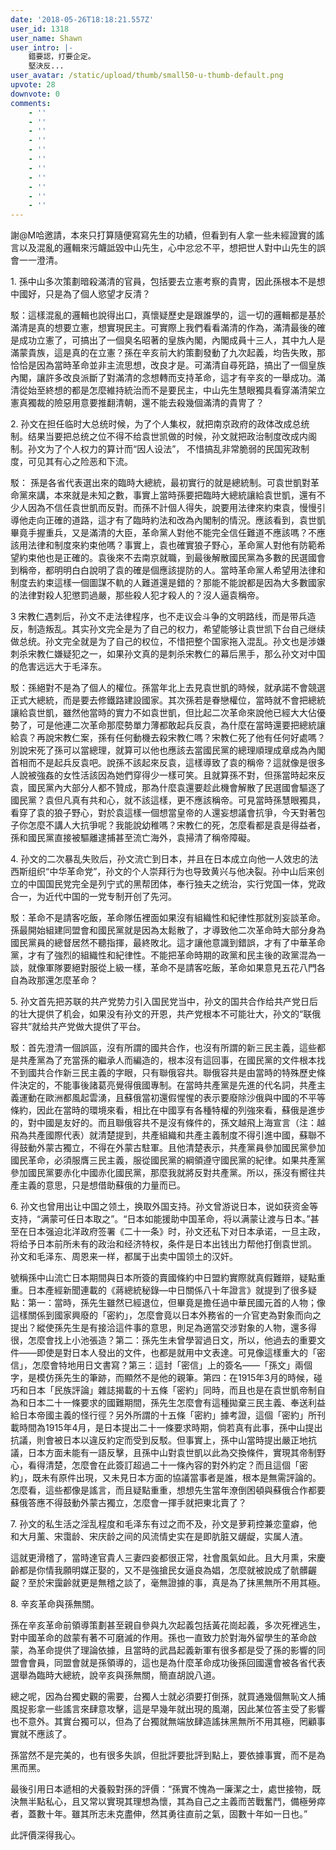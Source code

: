 ```yaml
---
date: '2018-05-26T18:18:21.557Z'
user_id: 1318
user_name: Shawn
user_intro: |-
    錯要認，打要企定。
    堅決反...
user_avatar: /static/upload/thumb/small50-u-thumb-default.png
upvote: 28
downvote: 0
comments:
    - ''
    - ''
    - ''
    - ''
    - ''
    - ''
    - ''
    - ''
    - ''
    - ''
    - ''
---
```


謝@M哈邀請，本來只打算隨便寫寫先生的功績，但看到有人拿一些未經證實的謠言以及混亂的邏輯來污衊詆毀中山先生，心中忿忿不平，想把世人對中山先生的誤會一一澄清。

1\. 孫中山多次策劃暗殺滿清的官員，包括要去立憲考察的貴冑，因此孫根本不是想中國好，只是為了個人慾望才反清？

駁：這樣混亂的邏輯也說得出口，真懷疑歷史是跟誰學的，這一切的邏輯都是基於滿清是真的想要立憲，想實現民主。可實際上我們看看滿清的作為，滿清最後的確是成功立憲了，可搞出了一個臭名昭著的皇族內閣，內閣成員十三人，其中九人是滿蒙貴族，這是真的在立憲？孫在辛亥前大約策劃發動了九次起義，均告失敗，那恰恰是因為當時革命並非主流思想，改良才是。可滿清自尋死路，搞出了一個皇族內閣，讓許多改良派斷了對滿清的念想轉而支持革命，這才有辛亥的一舉成功。滿清從始至終想的都是怎麼維持統治而不是要民主，中山先生慧眼獨具看穿滿清架立憲真獨裁的險惡用意要推翻清朝，還不能去殺幾個滿清的貴冑了？

  

2. 孙文在担任临时大总统时候，为了个人集权，就把南京政府的政体改成总统制。结果当要把总统之位不得不给袁世凯做的时候，孙文就把政治制度改成内阁制。孙文为了个人权力的算计而“因人设法”， 不惜搞乱非常脆弱的民国宪政制度，可见其有心之险恶和下流。

駁： 孫是各省代表選出來的臨時大總統，最初實行的就是總統制。可袁世凱對革命黨來講，本來就是未知之數，事實上當時孫要把臨時大總統讓給袁世凱，還有不少人因為不信任袁世凱而反對。而孫不計個人得失，說要用法律來約束袁，慢慢引導他走向正確的道路，這才有了臨時約法和改為內閣制的情況。應該看到，袁世凱畢竟手握重兵，又是滿清的大臣，革命黨人對他不能完全信任難道不應該嗎？不應該用法律和制度來約束他嗎？事實上，袁也確實狼子野心，革命黨人對他有防範希望約束他也是正確的。袁後來不去南京就職，到最後解散國民黨為多數的民選國會到稱帝，都明明白白說明了袁的確是個應該提防的人。當時革命黨人希望用法律和制度去約束這樣一個圖謀不軌的人難道還是錯的？那能不能說都是因為大多數國家的法律對殺人犯懲罰過嚴，那些殺人犯才殺人的？沒人逼袁稱帝。

  

3 宋教仁遇刺后，孙文不走法律程序，也不走议会斗争的文明路线，而是带兵造反，制造叛乱。其实孙文完全是为了自己的权力，希望能够让袁世凯下台自己继续做总统。孙文完全就是为了自己的权位，不惜把整个国家拖入混乱。孙文也是涉嫌刺杀宋教仁嫌疑犯之一，如果孙文真的是刺杀宋教仁的幕后黑手，那么孙文对中国的危害远远大于毛泽东。

駁：孫絕對不是為了個人的權位。孫當年北上去見袁世凱的時候，就承諾不會競選正式大總統，而是要去修鐵路建設國家。其次孫若是眷戀權位，當時就不會把總統讓給袁世凱，雖然他當時的實力不如袁世凱，但比起二次革命來說他已經大大佔優勢了，可是他連二次革命那麼勢單力薄都敢起兵反袁，為什麼在當時還要把總統讓給袁？再說宋教仁案，孫有任何動機去殺宋教仁嗎？宋教仁死了他有任何好處嗎？別說宋死了孫可以當總理，就算可以他也應該去當國民黨的總理順理成章成為內閣首相而不是起兵反袁吧。說孫不該起來反袁，這樣導致了袁的稱帝？這就像是很多人說被強姦的女性活該因為她們穿得少一樣可笑。且就算孫不對，但孫當時起來反袁，國民黨內大部分人都不贊成，那為什麼袁還要趁此機會解散了民選國會驅逐了國民黨？袁但凡真有共和心，就不該這樣，更不應該稱帝。可見當時孫慧眼獨具，看穿了袁的狼子野心，對於袁這樣一個想當皇帝的人還妄想議會抗爭，今天對著包子你怎麼不講人大抗爭呢？我能說幼稚嗎？宋教仁的死，怎麼看都是袁是得益者，孫和國民黨直接被驅離逮捕甚至流亡海外，袁掃清了稱帝障礙。

4. 孙文的二次暴乱失败后，孙文流亡到日本，并且在日本成立向他一人效忠的法西斯组织“中华革命党”，孙文的个人崇拜行为也导致黄兴与他决裂。孙中山后来创立的中国国民党完全是列宁式的黑帮团体，奉行独夫之统治，实行党国一体，党政合一，为近代中国的一党专制开创了先河。

駁：革命不是請客吃飯，革命隊伍裡面如果沒有組織性和紀律性那就別妄談革命。孫最開始組建同盟會和國民黨就是因為太鬆散了，才導致他二次革命時大部分身為國民黨員的總督居然不聽指揮，最終敗北。這才讓他意識到錯誤，才有了中華革命黨，才有了強烈的組織性和紀律性。不能把革命時期的政黨和民主後的政黨混為一談，就像軍隊要絕對服從上級一樣，革命不是請客吃飯，革命如果意見五花八門各自為政那還怎麼革命？

  

5. 孙文首先把苏联的共产党势力引入国民党当中，孙文的国共合作给共产党日后的壮大提供了机会，如果没有孙文的开恩，共产党根本不可能壮大，孙文的“联俄容共”就给共产党做大提供了平台。

駁：首先澄清一個誤區，沒有所謂的國共合作，也沒有所謂的新三民主義，這些都是共產黨為了充當孫的繼承人而編造的，根本沒有這回事，在國民黨的文件根本找不到國共合作新三民主義的字眼，只有聯俄容共。聯俄容共是由當時的特殊歷史條件決定的，不能事後諸葛亮覺得俄國專制。在當時共產黨是先進的代名詞，共產主義運動在歐洲都風起雲湧，且蘇俄當初還假惺惺的表示要廢除沙俄與中國的不平等條約，因此在當時的環境來看，相比在中國享有各種特權的列強來看，蘇俄是進步的，對中國是友好的。而且聯俄容共不是沒有條件的，孫文越飛上海宣言（注：越飛為共產國際代表）就清楚提到，共產組織和共產主義制度不得引進中國，蘇聯不得鼓動外蒙古獨立，不得在外蒙古駐軍。且他清楚表示，共產黨員參加國民黨參加國民革命，必須服膺三民主義，服從國民黨的綱領遵守國民黨的紀律。如果共產黨參加國民黨要赤化中國赤化國民黨，那麼我就將反對共產黨。所以，孫沒有嚮往共產主義的意思，只是想借助蘇俄的力量而已。

  

6. 孙文也曾用出让中国之领土，换取外国支持。孙文曾游说日本，说如获资金等支持，“满蒙可任日本取之”。“日本如能援助中国革命，将以满蒙让渡与日本。”甚至在日本强迫北洋政府签署《二十一条》时，孙文还私下对日本承诺，一旦主政，将给予日本前所未有的政治和经济特权，条件是日本出钱出力帮他打倒袁世凯。  孙文和毛泽东、周恩来一样，都属于出卖中国领土的汉奸。

號稱孫中山流亡日本期間與日本所簽的賣國條約中日盟約實際就真假難辯，疑點重重。日本產經新聞連載的《蔣總統秘錄—中日關係八十年證言》就提到了很多疑點：第一：當時，孫先生雖然已經退位，但畢竟是擔任過中華民國元首的人物；像這樣關係到國家興廢的「密約」，怎麼會竟以日本外務省的一介官吏為對象而向之提出？縱使孫先生是有接洽這件事的意思，則足為適當交涉對象的人物，還多得很，怎麼會找上小池張造？第二：孫先生未曾學習過日文，所以，他過去的重要文件——即使是對日本人發出的文件，也都是就用中文表達。可見像這樣重大的「密信」，怎麼會特地用日文書寫？第三：這封「密信」上的簽名——「孫文」兩個字，是模仿孫先生的筆跡，而顯然不是他的親筆。第四：在1915年3月的時候，碰巧和日本「民族評論」雜誌揭載的十五條「密約」同時，而且也是在袁世凱帝制自為和日本二十一條要求的國難期間，孫先生怎麼會有這種拋棄三民主義、奉送利益給日本帝國主義的怪行徑？另外所謂的十五條「密約」據考證，這個「密約」所刊載時間為1915年4月，是日本提出二十一條要求時期，倘若真有此事，孫中山提出抗議，則會被日本以違反約定而受到反駁。但事實上，孫中山當時提出嚴正地抗議，日本方面未能有一語反擊，且孫中山對袁世凱以此為交換條件，實現其帝制野心，看得清楚，怎麼會在此簽訂超過二十一條內容的對外約定？而且這個「密約」，既未有原件出現，又未見日本方面的協議當事者是誰，根本是無需評論的。 怎麼看，這些都像是謠言，而且疑點重重，想想先生當年潦倒困頓與蘇俄合作都要蘇俄答應不得鼓動外蒙古獨立，怎麼會一揮手就把東北賣了？

  

7\. 孙文的私生活之淫乱程度和毛泽东有过之而不及，孙文是萝莉控兼恋童癖，他和大月薰、宋霭龄、宋庆龄之间的风流情史实在是即肮脏又龌龊，实属人渣。

這就更滑稽了，當時達官貴人三妻四妾都很正常，社會風氣如此。且大月熏，宋慶齡都是你情我願明媒正娶的，又不是強搶民女逼良為娼，怎麼就被說成了骯髒齷齪？至於宋靄齡就更是無稽之談了，毫無證據的事，真是為了抹黑無所不用其極。

  

8\. 辛亥革命與孫無關。

孫在辛亥革命前領導策劃甚至親自參與九次起義包括黃花崗起義，多次死裡逃生，對中國革命的啟蒙有著不可磨滅的作用。孫也一直致力於對海外留學生的革命啟蒙，為革命提供了理論依據，且當時的武昌起義新軍有很多都是受了孫的影響的同盟會會員，同盟會就是孫領導的，這也是為什麼革命成功後孫回國還會被各省代表選舉為臨時大總統，說辛亥與孫無關，簡直胡說八道。  

  

總之呢，因為台獨史觀的需要，台獨人士就必須要打倒孫，就買通幾個無恥文人捕風捉影拿一些謠言來肆意攻擊，這是早幾年就出現的風潮，因此某位答主受了影響也不意外。其實台獨可以，但為了台獨就無端放肆造謠抹黑無所不用其極，罔顧事實就不應該了。

孫當然不是完美的，也有很多失誤，但批評要批評到點上，要依據事實，而不是為黑而黑。

最後引用日本遞相的犬養毅對孫的評價：“孫實不愧為一廉潔之士，處世接物，既決無半點私心，且又常以實現其理想為懷，其為自己之主義而苦戰奮鬥，備極勞瘁者，蓋數十年。雖其所志未克盡伸，然其勇往直前之氣，固數十年如一日也。” 

此評價深得我心。

